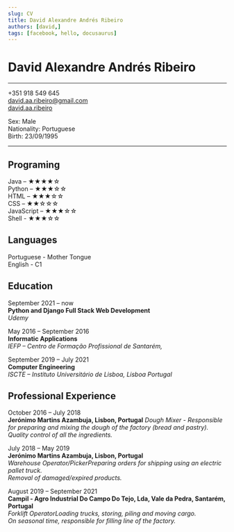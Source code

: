```yaml
---
slug: CV
title: David Alexandre Andrés Ribeiro
authors: [david,]
tags: [facebook, hello, docusaurus]
---
```



David Alexandre Andrés Ribeiro
============

-------------------     ----------------------------
+351 918 549 645  
david.aa.ribeiro@gmail.com  
[david.aa.ribeiro](https://www.linkedin.com/in/david-ribeiro-426a291b3/)  

Sex: Male  
Nationality: Portuguese  
Birth: 23/09/1995  
-------------------     ----------------------------

Programing
----------

Java – ★★★★☆  
Python – ★★★☆☆  
HTML – ★★★☆☆  
CSS – ★★☆☆☆  
JavaScript – ★★★☆☆  
Shell - ★★★☆☆  


Languages
----------

Portuguese - Mother Tongue  
English - C1


Education
---------

September 2021 – now   
**Python and Django Full Stack Web Development**  
*Udemy*
	

May 2016 – September 2016  
     **Informatic Applications**  
     *IEFP – Centro de Formação Profissional de Santarém,*
	

September 2019 – July 2021  
     **Computer Engineering**  
     *ISCTE – Instituto Universitário de Lisboa, Lisboa Portugal*
	



Professional Experience
----------

October 2016 – July 2018  
**Jerónimo Martins Azambuja, Lisbon, Portugal**       *Dough Mixer - Responsible for preparing and mixing the dough of the factory (bread and pastry).*  
*Quality control of all the ingredients.*


July 2018 – May 2019  
**Jerónimo Martins	Azambuja, Lisbon, Portugal**  
*Warehouse Operator/PickerPreparing orders for shipping using an electric pallet truck.*  
*Removal of damaged/expired products.*

August 2019 – September 2021  
**Campil - Agro Industrial Do Campo Do Tejo, Lda, Vale da Pedra, Santarém, Portugal**  
*Forklift OperatorLoading trucks, storing, piling and moving cargo.*  
*On seasonal time, responsible for filling line of the factory.*
